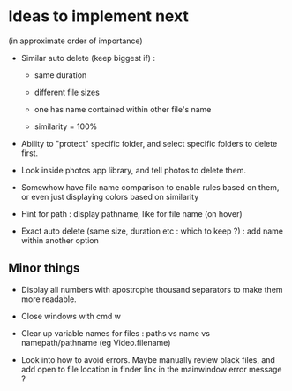 # Ideas to implement next 
(in approximate order of importance)

- Similar auto delete (keep biggest if) : 

    - same duration

    - different file sizes

    - one has name contained within other file's name

    - similarity = 100%

- Ability to "protect" specific folder, and select specific folders to delete first.

- Look inside photos app library, and tell photos to delete them.

- Somewhow have file name comparison to enable rules based on them, or even just displaying colors based on similarity

- Hint for path : display pathname, like for file name (on hover)

- Exact auto delete (same size, duration etc : which to keep ?) : add name within another option

## Minor things

- Display all numbers with apostrophe thousand separators to make them more readable.

- Close windows with cmd w

- Clear up variable names for files : paths vs name vs namepath/pathname (eg Video.filename)

- Look into how to avoid errors. Maybe manually review black files, and add open to file location in finder link in the mainwindow error message ?